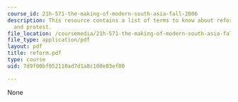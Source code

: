 ```yaml
---
course_id: 21h-571-the-making-of-modern-south-asia-fall-2006
description: This resource contains a list of terms to know about reform, revival,
  and protest.
file_location: /coursemedia/21h-571-the-making-of-modern-south-asia-fall-2006/7d9f00bf052110ad7d1a8c100e83ef00_reform.pdf
file_type: application/pdf
layout: pdf
title: reform.pdf
type: course
uid: 7d9f00bf052110ad7d1a8c100e83ef00

---
```

None